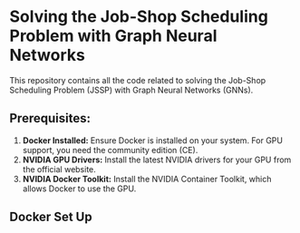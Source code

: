 # Solving the Job-Shop Scheduling Problem with Graph Neural Networks
This repository contains all the code related to solving the Job-Shop Scheduling Problem (JSSP) with Graph Neural Networks (GNNs).

## Prerequisites:

1. **Docker Installed:** Ensure Docker is installed on your system. For GPU support, you need the community edition (CE).
2. **NVIDIA GPU Drivers:** Install the latest NVIDIA drivers for your GPU from the official website.
3. **NVIDIA Docker Toolkit:** Install the NVIDIA Container Toolkit, which allows Docker to use the GPU.

## Docker Set Up





